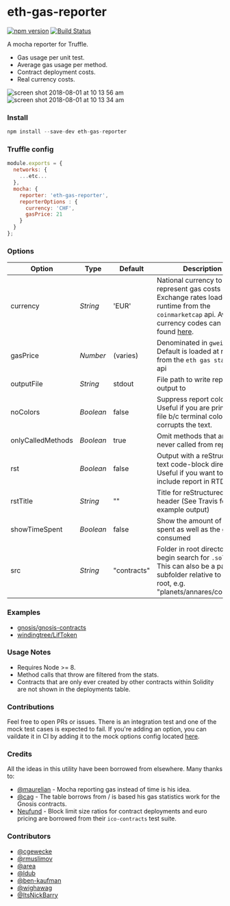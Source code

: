 # eth-gas-reporter

[![npm version](https://badge.fury.io/js/eth-gas-reporter.svg)](https://badge.fury.io/js/eth-gas-reporter)
[![Build Status](https://travis-ci.org/cgewecke/eth-gas-reporter.svg?branch=master)](https://travis-ci.org/cgewecke/eth-gas-reporter)

A mocha reporter for Truffle.
+ Gas usage per unit test.
+ Average gas usage per method.
+ Contract deployment costs.
+ Real currency costs.

![screen shot 2018-08-01 at 10 13 56 am](https://user-images.githubusercontent.com/7332026/43537357-f64f031e-9573-11e8-9348-315d9d4a8476.png)
![screen shot 2018-08-01 at 10 13 34 am](https://user-images.githubusercontent.com/7332026/43537353-f1889f70-9573-11e8-82c3-f93d3901db64.png)


### Install
```javascript
npm install --save-dev eth-gas-reporter
```

### Truffle config
```javascript
module.exports = {
  networks: {
    ...etc...
  },
  mocha: {
    reporter: 'eth-gas-reporter',
    reporterOptions : {
      currency: 'CHF',
      gasPrice: 21
    }
  }
};
```

### Options

| Option | Type | Default | Description |
| ------ | ---- | ------- | ----------- |
| currency | *String* | 'EUR' | National currency to represent gas costs in. Exchange rates loaded at runtime from the `coinmarketcap` api. Available currency codes can be found [here](https://coinmarketcap.com/api/). |
| gasPrice | *Number* | (varies) | Denominated in `gwei`. Default is loaded at runtime from the `eth gas station` api |
| outputFile | *String* | stdout | File path to write report output to |
| noColors | *Boolean* | false | Suppress report color. Useful if you are printing to file b/c terminal colorization corrupts the text. |
| onlyCalledMethods | *Boolean* | true | Omit methods that are never called from report. |
| rst | *Boolean* | false | Output with a reStructured text code-block directive. Useful if you want to include report in RTD |
| rstTitle | *String* | "" | Title for reStructured text header (See Travis for example output) |
| showTimeSpent | *Boolean* | false | Show the amount of time spent as well as the gas consumed |
| src | *String* | "contracts" | Folder in root directory to begin search for `.sol` files. This can also be a path to a subfolder relative to the root, e.g. "planets/annares/contracts" |


### Examples
+ [gnosis/gnosis-contracts](https://github.com/cgewecke/eth-gas-reporter/blob/master/docs/gnosis.md)
+ [windingtree/LifToken](https://github.com/cgewecke/eth-gas-reporter/blob/master/docs/lifToken.md)

### Usage Notes
+ Requires Node >= 8.
+ Method calls that throw are filtered from the stats.
+ Contracts that are only ever created by other contracts within Solidity are not shown in the deployments table.


### Contributions
Feel free to open PRs or issues. There is an integration test and one of the mock test cases is expected to fail. If you're adding an option, you can vaildate it in CI by adding it to the mock options config located [here](https://github.com/cgewecke/eth-gas-reporter/blob/master/mock/config-template.js#L13-L19).

### Credits
All the ideas in this utility have been borrowed from elsewhere. Many thanks to:
+ [@maurelian](https://github.com/maurelian) - Mocha reporting gas instead of time is his idea.
+ [@cag](https://github.com/cag) - The table borrows from / is based his gas statistics work for the Gnosis contracts.
+ [Neufund](https://github.com/Neufund/ico-contracts) - Block limit size ratios for contract deployments and euro pricing are borrowed from their `ico-contracts` test suite.

### Contributors
+ [@cgewecke](https://github.com/cgewecke)
+ [@rmuslimov](https://github.com/rmuslimov)
+ [@area](https://github.com/area)
+ [@ldub](https://github.com/ldub)
+ [@ben-kaufman](https://github.com/ben-kaufman)
+ [@wighawag](https://github.com/wighawag)
+ [@ItsNickBarry](https://github.com/ItsNickBarry)
